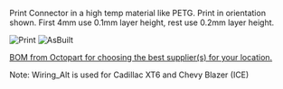 Print Connector in a high temp material like PETG.
Print in orientation shown.
First 4mm use 0.1mm layer height, rest use 0.2mm layer height.

![Print](Print_Like_This.png)
![AsBuilt](AsBuilt.png)

[BOM from Octopart for choosing the best supplier(s) for your location.](https://octopart.com/bom-tool/hvU9ddXU)

Note: Wiring_Alt is used for Cadillac XT6 and Chevy Blazer (ICE)